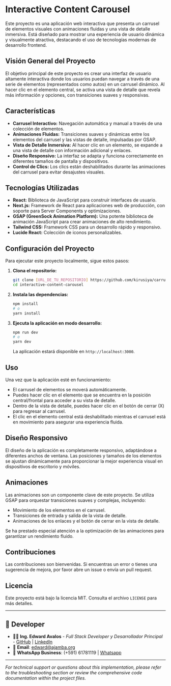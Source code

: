 # Interactive Content Carousel

Este proyecto es una aplicación web interactiva que presenta un carrusel de elementos visuales con animaciones fluidas y una vista de detalle inmersiva. Está diseñado para mostrar una experiencia de usuario dinámica y visualmente atractiva, destacando el uso de tecnologías modernas de desarrollo frontend.

## Visión General del Proyecto

El objetivo principal de este proyecto es crear una interfaz de usuario altamente interactiva donde los usuarios puedan navegar a través de una serie de elementos (representados como autos) en un carrusel dinámico. Al hacer clic en el elemento central, se activa una vista de detalle que revela más información y opciones, con transiciones suaves y responsivas.

## Características

*   **Carrusel Interactivo:** Navegación automática y manual a través de una colección de elementos.
*   **Animaciones Fluidas:** Transiciones suaves y dinámicas entre los elementos del carrusel y las vistas de detalle, impulsadas por GSAP.
*   **Vista de Detalle Inmersiva:** Al hacer clic en un elemento, se expande a una vista de detalle con información adicional y enlaces.
*   **Diseño Responsivo:** La interfaz se adapta y funciona correctamente en diferentes tamaños de pantalla y dispositivos.
*   **Control de Clics:** Los clics están deshabilitados durante las animaciones del carrusel para evitar desajustes visuales.

## Tecnologías Utilizadas

*   **React:** Biblioteca de JavaScript para construir interfaces de usuario.
*   **Next.js:** Framework de React para aplicaciones web de producción, con soporte para Server Components y optimizaciones.
*   **GSAP (GreenSock Animation Platform):** Una potente biblioteca de animación JavaScript para crear animaciones de alto rendimiento.
*   **Tailwind CSS:** Framework CSS para un desarrollo rápido y responsivo.
*   **Lucide React:** Colección de iconos personalizables.

## Configuración del Proyecto

Para ejecutar este proyecto localmente, sigue estos pasos:

1.  **Clona el repositorio:**
    ```bash
    git clone [URL_DE_TU_REPOSITORIO] https://github.com/kirusiya/carrusel-react-nextjs-gsap.git
    cd interactive-content-carousel
    ```

2.  **Instala las dependencias:**
    ```bash
    npm install
    # o
    yarn install
    ```

3.  **Ejecuta la aplicación en modo desarrollo:**
    ```bash
    npm run dev
    # o
    yarn dev
    ```

    La aplicación estará disponible en `http://localhost:3000`.

## Uso

Una vez que la aplicación esté en funcionamiento:

*   El carrusel de elementos se moverá automáticamente.
*   Puedes hacer clic en el elemento que se encuentra en la posición central/frontal para acceder a su vista de detalle.
*   Dentro de la vista de detalle, puedes hacer clic en el botón de cerrar (X) para regresar al carrusel.
*   El clic en el elemento central está deshabilitado mientras el carrusel está en movimiento para asegurar una experiencia fluida.

## Diseño Responsivo

El diseño de la aplicación es completamente responsivo, adaptándose a diferentes anchos de ventana. Las posiciones y tamaños de los elementos se ajustan dinámicamente para proporcionar la mejor experiencia visual en dispositivos de escritorio y móviles.

## Animaciones

Las animaciones son un componente clave de este proyecto. Se utiliza GSAP para orquestar transiciones suaves y complejas, incluyendo:

*   Movimiento de los elementos en el carrusel.
*   Transiciones de entrada y salida de la vista de detalle.
*   Animaciones de los enlaces y el botón de cerrar en la vista de detalle.

Se ha prestado especial atención a la optimización de las animaciones para garantizar un rendimiento fluido.

## Contribuciones

Las contribuciones son bienvenidas. Si encuentras un error o tienes una sugerencia de mejora, por favor abre un issue o envía un pull request.

## Licencia

Este proyecto está bajo la licencia MIT. Consulta el archivo `LICENSE` para más detalles.

---

## 🔣 Developer   

- 👨‍💻 **Ing. Edward Avalos** - *Full Stack Developer y Desarrollador Principal* - [GitHub](https://github.com/kirusiya/) | [LinkedIn](https://www.linkedin.com/in/edward-avalos-severiche/)
- 📧 **Email**: edward@ajamba.org
- 📱 **WhatsApp Business**: (+591) 61781119 | [Whatsapp](https://wa.me/59161781119)

---

*For technical support or questions about this implementation, please refer to the troubleshooting section or review the comprehensive code documentation within the project files.*
